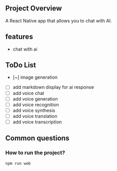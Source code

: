 ## Project Overview
A React Native app that allows you to chat with AI.

## features
- chat with ai

## ToDo List

- [~] image generation
- [ ] add markdown display for ai response
- [ ] add voice chat
- [ ] add voice generation
- [ ] add voice recognition
- [ ] add voice synthesis
- [ ] add voice translation
- [ ] add voice transcription

## Common questions

### How to run the project?

```bash
npm run web 
```

